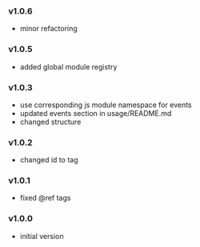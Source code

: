 ### v1.0.6
- minor refactoring

### v1.0.5
- added global module registry

### v1.0.3
- use corresponding js module namespace for events
- updated events section in usage/README.md
- changed structure

### v1.0.2
- changed id to tag

### v1.0.1
- fixed @ref tags

### v1.0.0
- initial version